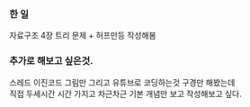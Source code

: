 ### 한 일  

자료구조 4장 트리 문제 + 허프만등 작성해봄   


### 추가로 해보고 싶은것.  

스레드 이진코드 그림만 그리고 유튜브로 코딩하는것 구경만 해봤는데  
직접 두세시간 시간 가지고 차근차근 기본 개념만 보고 작성해보고 싶다.  
